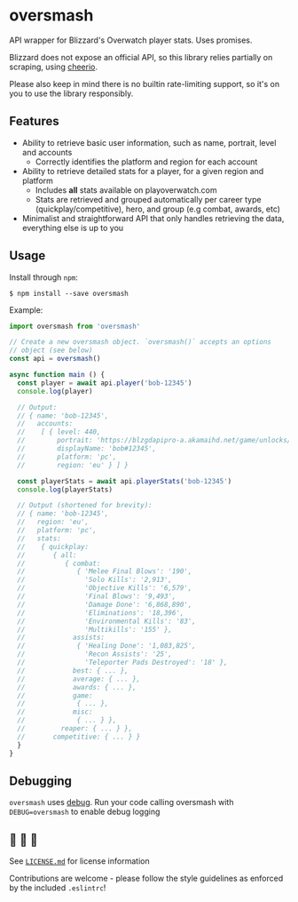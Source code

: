 # oversmash

API wrapper for Blizzard's Overwatch player stats. Uses promises.

Blizzard does not expose an official API, so this library relies partially on scraping, using [cheerio](https://github.com/cheeriojs/cheerio).  

Please also keep in mind there is no builtin rate-limiting support, so it's on you to use the library responsibly.

## Features

- Ability to retrieve basic user information, such as name, portrait, level and accounts
  - Correctly identifies the platform and region for each account
- Ability to retrieve detailed stats for a player, for a given region and platform
  - Includes **all** stats available on playoverwatch.com
  - Stats are retrieved and grouped automatically per career type (quickplay/competitive), hero, and group (e.g combat, awards, etc)
- Minimalist and straightforward API that only handles retrieving the data, everything else is up to you

## Usage

Install through `npm`:

```shell
$ npm install --save oversmash
```

Example:

```js
import oversmash from 'oversmash'

// Create a new oversmash object. `oversmash()` accepts an options
// object (see below)
const api = oversmash()

async function main () {
  const player = await api.player('bob-12345')
  console.log(player)

  // Output:
  // { name: 'bob-12345',
  //   accounts:
  //    [ { level: 440,
  //        portrait: 'https://blzgdapipro-a.akamaihd.net/game/unlocks/xyz.png',
  //        displayName: 'bob#12345',
  //        platform: 'pc',
  //        region: 'eu' } ] }

  const playerStats = await api.playerStats('bob-12345')
  console.log(playerStats)

  // Output (shortened for brevity):
  // { name: 'bob-12345',
  //   region: 'eu',
  //   platform: 'pc',
  //   stats:
  //    { quickplay:
  //       { all:
  //          { combat:
  //             { 'Melee Final Blows': '190',
  //               'Solo Kills': '2,913',
  //               'Objective Kills': '6,579',
  //               'Final Blows': '9,493',
  //               'Damage Done': '6,868,890',
  //               'Eliminations': '18,396',
  //               'Environmental Kills': '83',
  //               'Multikills': '155' },
  //            assists:
  //             { 'Healing Done': '1,083,825',
  //               'Recon Assists': '25',
  //               'Teleporter Pads Destroyed': '18' },
  //            best: { ... },
  //            average: { ... },
  //            awards: { ... },
  //            game:
  //             { ... },
  //            misc:
  //             { ... } },
  //         reaper: { ... } },
  //       competitive: { ... } }
  }
}
```

## Debugging

`oversmash` uses [debug](https://github.com/visionmedia/debug). Run your code calling oversmash with
`DEBUG=oversmash` to enable debug logging

## 🐝 🐝 🐝

See [`LICENSE.md`](/LICENSE.md) for license information

Contributions are welcome - please follow the style guidelines as enforced by the included `.eslintrc`!
